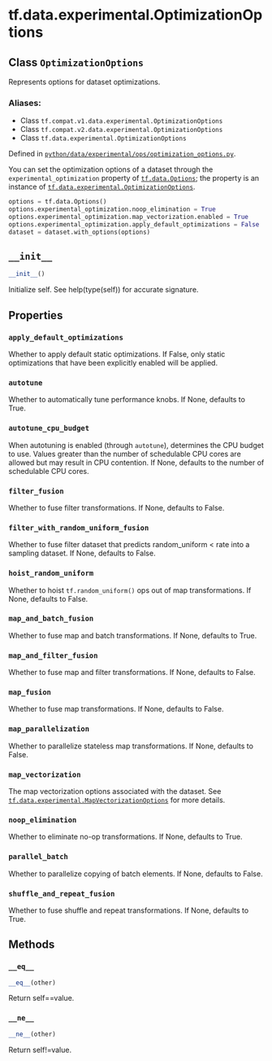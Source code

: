 <div itemscope itemtype="http://developers.google.com/ReferenceObject">
<meta itemprop="name" content="tf.data.experimental.OptimizationOptions" />
<meta itemprop="path" content="Stable" />
<meta itemprop="property" content="apply_default_optimizations"/>
<meta itemprop="property" content="autotune"/>
<meta itemprop="property" content="autotune_cpu_budget"/>
<meta itemprop="property" content="filter_fusion"/>
<meta itemprop="property" content="filter_with_random_uniform_fusion"/>
<meta itemprop="property" content="hoist_random_uniform"/>
<meta itemprop="property" content="map_and_batch_fusion"/>
<meta itemprop="property" content="map_and_filter_fusion"/>
<meta itemprop="property" content="map_fusion"/>
<meta itemprop="property" content="map_parallelization"/>
<meta itemprop="property" content="map_vectorization"/>
<meta itemprop="property" content="noop_elimination"/>
<meta itemprop="property" content="parallel_batch"/>
<meta itemprop="property" content="shuffle_and_repeat_fusion"/>
<meta itemprop="property" content="__eq__"/>
<meta itemprop="property" content="__init__"/>
<meta itemprop="property" content="__ne__"/>
</div>

# tf.data.experimental.OptimizationOptions

## Class `OptimizationOptions`

Represents options for dataset optimizations.



### Aliases:

* Class `tf.compat.v1.data.experimental.OptimizationOptions`
* Class `tf.compat.v2.data.experimental.OptimizationOptions`
* Class `tf.data.experimental.OptimizationOptions`



Defined in [`python/data/experimental/ops/optimization_options.py`](/code/stable/tensorflow/python/data/experimental/ops/optimization_options.py).

<!-- Placeholder for "Used in" -->

You can set the optimization options of a dataset through the
`experimental_optimization` property of <a href="../../../tf/data/Options.md"><code>tf.data.Options</code></a>; the property is
an instance of <a href="../../../tf/data/experimental/OptimizationOptions.md"><code>tf.data.experimental.OptimizationOptions</code></a>.

```python
options = tf.data.Options()
options.experimental_optimization.noop_elimination = True
options.experimental_optimization.map_vectorization.enabled = True
options.experimental_optimization.apply_default_optimizations = False
dataset = dataset.with_options(options)
```

<h2 id="__init__"><code>__init__</code></h2>

``` python
__init__()
```

Initialize self.  See help(type(self)) for accurate signature.




## Properties

<h3 id="apply_default_optimizations"><code>apply_default_optimizations</code></h3>

Whether to apply default static optimizations. If False, only static optimizations that have been explicitly enabled will be applied.


<h3 id="autotune"><code>autotune</code></h3>

Whether to automatically tune performance knobs. If None, defaults to True.


<h3 id="autotune_cpu_budget"><code>autotune_cpu_budget</code></h3>

When autotuning is enabled (through `autotune`), determines the CPU budget to use. Values greater than the number of schedulable CPU cores are allowed but may result in CPU contention. If None, defaults to the number of schedulable CPU cores.


<h3 id="filter_fusion"><code>filter_fusion</code></h3>

Whether to fuse filter transformations. If None, defaults to False.


<h3 id="filter_with_random_uniform_fusion"><code>filter_with_random_uniform_fusion</code></h3>

Whether to fuse filter dataset that predicts random_uniform < rate into a sampling dataset. If None, defaults to False.


<h3 id="hoist_random_uniform"><code>hoist_random_uniform</code></h3>

Whether to hoist `tf.random_uniform()` ops out of map transformations. If None, defaults to False.


<h3 id="map_and_batch_fusion"><code>map_and_batch_fusion</code></h3>

Whether to fuse map and batch transformations. If None, defaults to True.


<h3 id="map_and_filter_fusion"><code>map_and_filter_fusion</code></h3>

Whether to fuse map and filter transformations. If None, defaults to False.


<h3 id="map_fusion"><code>map_fusion</code></h3>

Whether to fuse map transformations. If None, defaults to False.


<h3 id="map_parallelization"><code>map_parallelization</code></h3>

Whether to parallelize stateless map transformations. If None, defaults to False.


<h3 id="map_vectorization"><code>map_vectorization</code></h3>

The map vectorization options associated with the dataset. See <a href="../../../tf/data/experimental/MapVectorizationOptions.md"><code>tf.data.experimental.MapVectorizationOptions</code></a> for more details.


<h3 id="noop_elimination"><code>noop_elimination</code></h3>

Whether to eliminate no-op transformations. If None, defaults to True.


<h3 id="parallel_batch"><code>parallel_batch</code></h3>

Whether to parallelize copying of batch elements. If None, defaults to False.


<h3 id="shuffle_and_repeat_fusion"><code>shuffle_and_repeat_fusion</code></h3>

Whether to fuse shuffle and repeat transformations. If None, defaults to True.




## Methods

<h3 id="__eq__"><code>__eq__</code></h3>

``` python
__eq__(other)
```

Return self==value.


<h3 id="__ne__"><code>__ne__</code></h3>

``` python
__ne__(other)
```

Return self!=value.




